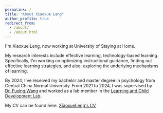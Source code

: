 ```yaml
---
permalink: /
title: "About Xiaoxue Leng"
author_profile: true
redirect_from: 
  - /about/
  - /about.html
---
```


I'm Xiaoxue Leng, now working at University of Staying at Home.

My research interests include effective learning, technology-based learning. Specifically, I'm working on optimizing instructional guidance, finding out effective learning strategies, and also, exploring the underlying mechanisms of learning.

By 2024, I've received my bachelor and master degree in psychology from Central China Normal University. From 2021 to 2024, I was supervised by [Dr. Fuxing Wang](https://psych.ccnu.edu.cn/info/1132/5162.htm) and worked as a lab member in the [Learning and Child Development Lab](https://fxwang1.wixsite.com/landcdlab).

My CV can be found here. [XiaoxueLeng's CV](../assets/xiaoxueleng_cv_short.pdf)
